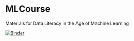 # MLCourse
Materials for Data Literacy in the Age of Machine Learning

[![Binder](http://mybinder.org/badge.svg)](http://mybinder.org:/repo/jsub10/mlcourse)
